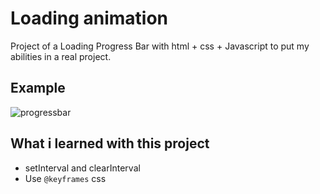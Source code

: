 # Loading animation

Project of a Loading Progress Bar with html + css + Javascript to put my abilities in a real project.

## Example
![progressbar](https://user-images.githubusercontent.com/23657514/153920504-013a2770-5010-426c-9ce8-b608e8a8fa85.gif)


## What i learned with this project
- setInterval and clearInterval
- Use ``@keyframes`` css
